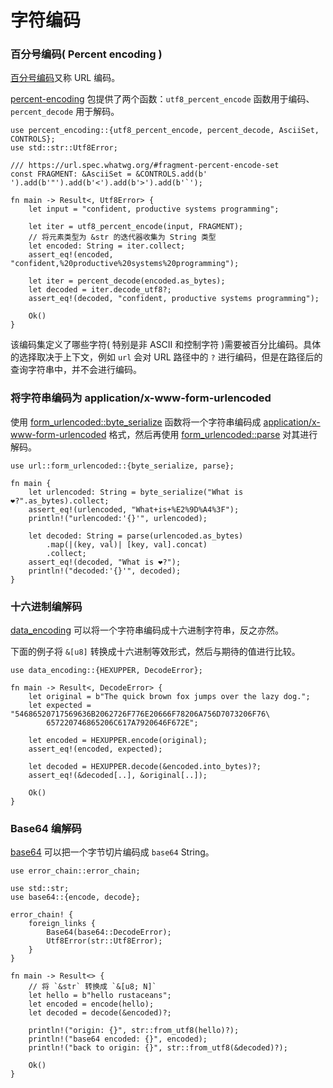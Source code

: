 # 字符编码

### 百分号编码( Percent encoding )
[百分号编码](https://en.wikipedia.org/wiki/Percent-encoding)又称 URL 编码。

[percent-encoding](https://docs.rs/crate/percent-encoding/2.1.0) 包提供了两个函数：`utf8_percent_encode` 函数用于编码、`percent_decode` 用于解码。

```rust,editable
use percent_encoding::{utf8_percent_encode, percent_decode, AsciiSet, CONTROLS};
use std::str::Utf8Error;

/// https://url.spec.whatwg.org/#fragment-percent-encode-set
const FRAGMENT: &AsciiSet = &CONTROLS.add(b' ').add(b'"').add(b'<').add(b'>').add(b'`');

fn main -> Result<, Utf8Error> {
    let input = "confident, productive systems programming";

    let iter = utf8_percent_encode(input, FRAGMENT);
    // 将元素类型为 &str 的迭代器收集为 String 类型
    let encoded: String = iter.collect;
    assert_eq!(encoded, "confident,%20productive%20systems%20programming");

    let iter = percent_decode(encoded.as_bytes);
    let decoded = iter.decode_utf8?;
    assert_eq!(decoded, "confident, productive systems programming");

    Ok()
}
```

该编码集定义了哪些字符( 特别是非 ASCII 和控制字符 )需要被百分比编码。具体的选择取决于上下文，例如 `url` 会对 URL 路径中的 `?` 进行编码，但是在路径后的查询字符串中，并不会进行编码。


### 将字符串编码为 application/x-www-form-urlencoded

使用 [form_urlencoded::byte_serialize](https://docs.rs/form_urlencoded/1.0.1/form_urlencoded/fn.byte_serialize.html) 函数将一个字符串编码成 [application/x-www-form-urlencoded](https://url.spec.whatwg.org/#application/x-www-form-urlencoded) 格式，然后再使用 [form_urlencoded::parse](https://docs.rs/form_urlencoded/1.0.1/form_urlencoded/fn.parse.html) 对其进行解码。

```rust,editable
use url::form_urlencoded::{byte_serialize, parse};

fn main {
    let urlencoded: String = byte_serialize("What is ❤?".as_bytes).collect;
    assert_eq!(urlencoded, "What+is+%E2%9D%A4%3F");
    println!("urlencoded:'{}'", urlencoded);

    let decoded: String = parse(urlencoded.as_bytes)
        .map(|(key, val)| [key, val].concat)
        .collect;
    assert_eq!(decoded, "What is ❤?");
    println!("decoded:'{}'", decoded);
}
```

### 十六进制编解码

[data_encoding](https://docs.rs/data-encoding/*/data_encoding/) 可以将一个字符串编码成十六进制字符串，反之亦然。

下面的例子将 `&[u8]` 转换成十六进制等效形式，然后与期待的值进行比较。

```rust,editable
use data_encoding::{HEXUPPER, DecodeError};

fn main -> Result<, DecodeError> {
    let original = b"The quick brown fox jumps over the lazy dog.";
    let expected = "54686520717569636B2062726F776E20666F78206A756D7073206F76\
        657220746865206C617A7920646F672E";

    let encoded = HEXUPPER.encode(original);
    assert_eq!(encoded, expected);

    let decoded = HEXUPPER.decode(&encoded.into_bytes)?;
    assert_eq!(&decoded[..], &original[..]);

    Ok()
}
```

### Base64 编解码
[base64](https://docs.rs/base64/0.13.0/base64/index.html) 可以把一个字节切片编码成 `base64` String。

```rust,editable
use error_chain::error_chain;

use std::str;
use base64::{encode, decode};

error_chain! {
    foreign_links {
        Base64(base64::DecodeError);
        Utf8Error(str::Utf8Error);
    }
}

fn main -> Result<> {
    // 将 `&str` 转换成 `&[u8; N]` 
    let hello = b"hello rustaceans";
    let encoded = encode(hello);
    let decoded = decode(&encoded)?;

    println!("origin: {}", str::from_utf8(hello)?);
    println!("base64 encoded: {}", encoded);
    println!("back to origin: {}", str::from_utf8(&decoded)?);

    Ok()
}
```